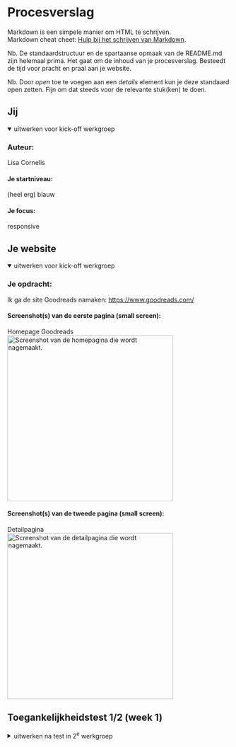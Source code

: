 # Procesverslag

Markdown is een simpele manier om HTML te schrijven.  
Markdown cheat cheet: [Hulp bij het schrijven van Markdown](https://github.com/adam-p/markdown-here/wiki/Markdown-Cheatsheet).

Nb. De standaardstructuur en de spartaanse opmaak van de README.md zijn helemaal prima. Het gaat om de inhoud van je procesverslag. Besteedt de tijd voor pracht en praal aan je website.

Nb. Door _open_ toe te voegen aan een _details_ element kun je deze standaard open zetten. Fijn om dat steeds voor de relevante stuk(ken) te doen.

## Jij

<details open>
  <summary>uitwerken voor kick-off werkgroep</summary>

### Auteur:

Lisa Cornelis

#### Je startniveau:

(heel erg) blauw

#### Je focus:

responsive

</details>

## Je website

<details open>
  <summary>uitwerken voor kick-off werkgroep</summary>

### Je opdracht:

Ik ga de site Goodreads namaken:
https://www.goodreads.com/

#### Screenshot(s) van de eerste pagina (small screen):

Homepage Goodreads
<img src="readme-images/Screenshot homepagina.pdf" width="375px" alt="Screenshot van de homepagina die wordt nagemaakt.">

#### Screenshot(s) van de tweede pagina (small screen):

Detailpagina  
 <img src="readme-images/Screenshot detailpaniga.png" width="375px" alt="Screenshot van de detailpagina die wordt nagemaakt.">

</details>

## Toegankelijkheidstest 1/2 (week 1)

<details>
  <summary>uitwerken na test in 2<sup>e</sup> werkgroep</summary>

### Bevindingen

Lijst met je bevindingen die in de test naar voren kwamen:

- De site had erg veel errors.

## Voortgang 1 (week 2)

<details>
  <summary>uitwerken voor 1<sup>e</sup> voortgang</summary>

### Stand van zaken

Omdat ik coderen en html taal heel erg moeilijk vind, ben mij in de lessen erg veel aan het focussen op de oefen opdrachtjes. Deze gaan best wel goed en vind ik leuk om te doen. Ik merk dat veel van de kennis van vorig jaar is weggezakt en dat deze opdrachten daar ook mee helpen. Alleen vind ik het soms moeilijk om deze kennis te vertalen naar mijn eigen opdracht.

</details>

## Voortgang 2 (week 3)

<details>
  <summary>uitwerken voor 2<sup>e</sup> voortgang</summary>

### Stand van zaken

Ik merk dat veel van de kennis van vorig jaar is weggezakt en dat deze opdrachten daar ook mee helpen. Alleen vind ik het soms moeilijk om deze kennis te vertalen naar mijn eigen opdracht.

### Agenda voor meeting

samen met je groepje opstellen

| student 1      | student 2          | student 3    | student 4        |
| -------------- | ------------------ | ------------ | ---------------- |
| dit bespreken  | en dit             | en ik dit    | en dan ik dat    |
| en dat ook nog | dit als er tijd is | nog een punt | dit wil ik zeker |
| ...            | ...                | ...          | ...              |

In de lessen hebben wij geen meetings gehouden met mede studenten, maar ik heb wel af en toe met een van de studentassistenten of de docent gezeten. Hier heb ik besproken waar ik tegen aanliep en de docent heeft mij geholpen met het maken van een planning/overzicht van de website, zodat ik beter voor mij kon zien wat ik moest doen en hoe dat opgedeeld moest worden. Daarnaast heb ik voor mijzelf dit overzicht verder uitgebreid en visueel gemaakt als ondersteuning.

</details>

## Toegankelijkheidstest 2/2 (week 4)

<details>
  <summary>uitwerken na test in 9<sup>e</sup> werkgroep</summary>

### Bevindingen

Lijst met je bevindingen die in de test naar voren kwamen (geef ook aan wat er verbeterd is):

- De site had erg veel errors, dat is nu niet het geval meer.
- De site was niet te gebruiken met een screenreader.
- De site was semantisch niet correct.

</details>

## Voortgang 3 (week 4)

<details>
  <summary>uitwerken voor 3<sup>e</sup> voortgang</summary>

### Stand van zaken

Voor deze les heb ik voornamelijk veel gewerkt aan mijn homescherm en de carousel. Dit was een moeilijker onderdeel, maar ik was vastberaden om het te laten werken. Uiteindelijk is dit wel gelukt met de hulp van medestudenten die met dit zelfde probleem zaten.

Voor het afmaken van mijn opdracht voor de herkansing heb ik eerst al mijn content en de html in de pagina gedaan. Daarna heb ik alles aangepast en gestijld. Dit werkte beter voor mij, omdat ik zo beter overzicht had over de onderdelen die nog niet klaar waren.

</details>

## Eindgesprek (week 5)

<details>
  <summary>uitwerken voor eindgesprek</summary>

### Je uitkomst - karakteristiek screenshots:

<img src="readme-images/Screenshot homepagina.pdf" width="375px" alt="Screenshot van de homepagina die wordt nagemaakt.">
 <img src="readme-images/Screenshot detailpaniga.png" width="375px" alt="Screenshot van de detailpagina die wordt nagemaakt.">

### Dit ging goed/Heb ik geleerd:

Aangezien dit een vak is dat ik sinds het eerste jaar erg moeilijk heb gevonden, was deze opdracht niet alleen moeilijk oom te maken maar ook om mij er toe te zetten. Ik heb geprobeerd veel vragen te stellen en te oefenen met de extra opdrachten zodat ik mij zelfverzekerder voelde in de stof/taal. Alhoewel dit nog steeds niet het geval is ben ik wel tevreden met het eindresultaat. Ik heb erg veel dingen moeten uitzoeken omdat ik dit niet snapte en dit heeft mij veel extra tijd gekost, maar ik ben blij dat ik daar wel de tijd voor heb genomen.

Ik ben blij met dat het mij is gelukt de detailpagina zo goed op het origineel te laten lijken. Ook ben ik erg blij met dat het mij is gelukt om de carousel werkende te krijgen en correct te maken.

### Dit was lastig/Is niet gelukt:

Het was mij niet gelukt om voor de eerste deadline mijn opdracht af te krijgen ivm de deadlines van de andere vakken en een overwhelmed gevoel, omdat ik mij erg onzeker voelde in mijn html en css kennis. Ik ben wel naar het gesprek gegaan om dit eerlijk te bespreken en feedback te ontvangen op mijn opdracht. Hier heb ik veel aan gehad.

## Bronnenlijst

Nb. Wees specifiek ('css-tricks' als bron is bijv. niet specifiek genoeg).
Nb. ChatGpT en andere AI horen er ook bij.
Nb. Vermeld de bronnen ook in je code.

1. ChatGPT
2. Bard(google)
3. Stackoverflow(voor probleem oplossingen )

</details>
